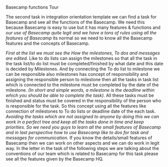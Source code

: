 Basecamp functions Tour

The second task in integration orientation template we can find a task for Basecamp and see all the functions of the Basecamp. We need this because Basecamp is easy to use but it has many features & functions and *our use of Basecamp quite legit and we have a tons of rules using all the features of Basecamp* its normal so we need to know all the Basecamp features and the concepts of Basecamp.

*First at the list we must see the How the milestones, To dos and messages are edited.* Like to do lists can assign the milestones so that all the task in the task list/to do list must be completed/finished by what date and this date is decided by Milestones. And by connecting the To do list to milestone we can be responsible also milestones has concept of responsibility and assigning the responsible person to milestone then all the tasks in task list which is connected 
to the milestone must be completed by the date of the milestone.
*(In short and simple words, a milestone is the deadline within which you should be able to complete the task).* All these tasks must be finished and status must be covered in the responsibility of the person who is responsible for the task. So this concept using all the features like connection of milestones to To do lists or deadline date of the each task. *Avoiding the tasks which are not assigned to anyone by doing this we can work in a perfect tree and keep all the tasks done in time and keep priorities.*
*So we need you guys to learn all the small features of Basecamp and in last perspective how to use Basecamp like to dos for task and messages for communication.* If you know the details/small features of Basecamp then we can work on other aspects and we can do work in legit way.
In the letter in the task of the following steps we are talking about the conventions of our team which is related to Basecamp for this task please see all the features given by the Basecamp HQ.
